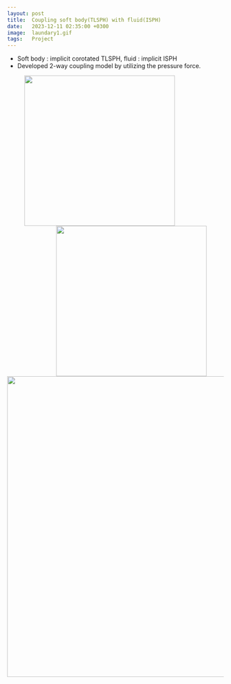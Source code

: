 ```yaml
---
layout: post
title:  Coupling soft body(TLSPH) with fluid(ISPH) 
date:   2023-12-11 02:35:00 +0300
image:  laundary1.gif
tags:   Project
---
```

* Soft body : implicit corotated TLSPH, fluid : implicit ISPH
* Developed 2-way coupling model by utilizing the pressure force.

<figure>
<img src="/wanki/images/laundary1.gif" alt="" data-action="zoom" style="float: left;  margin-right: 20px; height: 350px;" class="">
<img src="/wanki/images/laundary2.gif" alt="" data-action="zoom" style="float: right;  margin-left: 20px; height: 350px;" class="">
</figure>

<div style="clear: both;"></div>
<img src="/wanki/images/elastic_coupling.gif" alt="" data-action="zoom" style="display: block; margin: 0 auto; width: 700px;;" class="">
